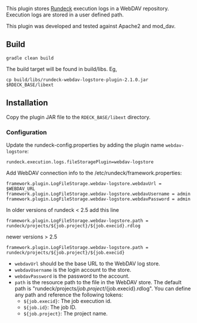 
This plugin stores [Rundeck](https://github.com/rundeck/rundeck)
execution logs in a WebDAV repository.
Execution logs are stored in a user defined path.

This plugin was developed and tested against Apache2 and mod_dav.

## Build

    gradle clean build

The build target will be found in build/libs. Eg,

    cp build/libs/rundeck-webdav-logstore-plugin-2.1.0.jar $RDECK_BASE/libext

## Installation

Copy the plugin JAR file to the `RDECK_BASE/libext` directory.

### Configuration

Update the rundeck-config.properties by adding the plugin name `webdav-logstore`:

    rundeck.execution.logs.fileStoragePlugin=webdav-logstore


Add WebDAV connection info to the /etc/rundeck/framework.properties:

    framework.plugin.LogFileStorage.webdav-logstore.webdavUrl = $WEBDAV_URL
    framework.plugin.LogFileStorage.webdav-logstore.webdavUsername = admin
    framework.plugin.LogFileStorage.webdav-logstore.webdavPassword = admin
    
In older versions of rundeck < 2.5 add this line

    framework.plugin.LogFileStorage.webdav-logstore.path = rundeck/projects/${job.project}/${job.execid}.rdlog

newer versions > 2.5 

    framework.plugin.LogFileStorage.webdav-logstore.path = rundeck/projects/${job.project}/${job.execid}

* `webdavUrl` should be the base URL to the WebDAV log store.
* `webdavUsername` is the login account to the store.
* `webdavPassword` is the password to the account.
* `path` is the resource path to the file in the WebDAV store. The default path is "rundeck/projects/${job.project}/${job.execid}.rdlog". You can define any path and reference the following tokens:
  * `${job.execid}`: The job execution id.
  * `${job.id}`: The job ID.
  * `${job.project}`: The project name.

